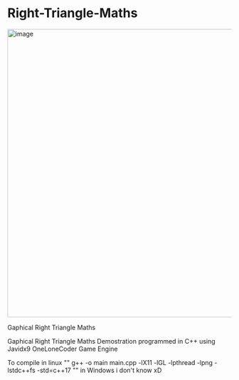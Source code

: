# Right-Triangle-Maths
<img width="647" alt="image" src="https://user-images.githubusercontent.com/107002202/219664233-94237ea1-9065-4b9b-9e00-c2f5ba488a5a.png">

Gaphical Right Triangle Maths

Gaphical Right Triangle Maths Demostration programmed in C++ using Javidx9 OneLoneCoder Game Engine

To compile in linux "" g++ -o main main.cpp -lX11 -lGL -lpthread -lpng -lstdc++fs -std=c++17 "" in Windows i don't know xD
